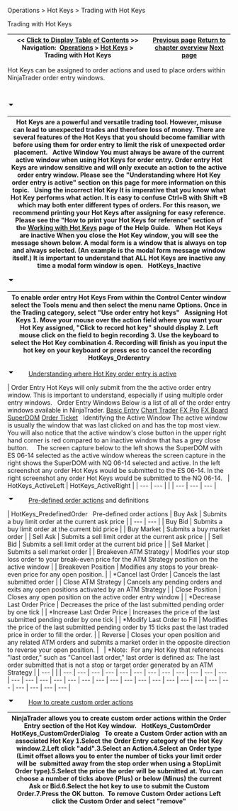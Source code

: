 ﻿


Operations \> Hot Keys \> Trading with Hot Keys






















Trading with Hot Keys







| \<\< [Click to Display Table of Contents](trading_with_hot_keys.md) \>\> **Navigation:**     [Operations](operations.md) \> [Hot Keys](hot_key_manager.md) \> Trading with Hot Keys | [Previous page](working_with_hot_keys.md) [Return to chapter overview](hot_key_manager.md) [Next page](hot_list_analyzer.md) |
| --- | --- |














Hot Keys can be assigned to order actions and used to place orders within NinjaTrader order entry windows. 


 


![tog_minus](tog_minus.gif)




| Hot Keys are a powerful and versatile trading tool. However, misuse can lead to unexpected trades and therefore loss of money. There are several features of the Hot Keys that you should become familiar with before using them for order entry to limit the risk of unexpected order placement.   Active Window You must always be aware of the current active window when using Hot Keys for order entry. Order entry Hot Keys are window sensitive and will only execute an action to the active order entry window. Please see the "Understanding where Hot Key order entry is active" section on this page for more information on this topic.   Using the incorrect Hot Key It is imperative that you know what Hot Key performs what action. It is easy to confuse Ctrl\+B with Shift \+B which may both enter different types of orders. For this reason, we recommend printing your Hot Keys after assigning for easy reference. Please see the "How to print your Hot Keys for reference" section of the [Working with Hot Keys](working_with_hot_keys.md) page of the Help Guide.   When Hot Keys are inactive When you close the Hot Key window, you will see the message shown below. A modal form is a window that is always on top and always selected. (An example is the modal form message window itself.) It is important to understand that ALL Hot Keys are inactive any time a modal form window is open.   HotKeys_Inactive |
| --- |



![tog_minus](tog_minus.gif)




| To enable order entry Hot Keys From within the Control Center window select the Tools menu and then select the menu name Options. Once in the Trading category, select "Use order entry hot keys"   Assigning Hot Keys 1\. Move your mouse over the action field where you want your Hot Key assigned, "Click to record hot key" should display 2\. Left mouse click on the field to begin recording 3\. Use the keyboard to select the Hot Key combination 4\. Recording will finish as you input the hot key on your keyboard or press esc to cancel the recording   HotKeys_Orderentry |
| --- |



![tog_minus](tog_minus.gif)        [Understanding where Hot Key order entry is active](javascript:HMToggle('toggle','UnderstandingWhereHotKeyOrderEntryIsActive','UnderstandingWhereHotKeyOrderEntryIsActive_ICON'))




| Order Entry Hot Keys will only submit from the the active order entry window. This is important to understand, especially if using multiple order entry windows.   Order Entry Windows Below is a list of all of the order entry windows available in NinjaTrader.  [Basic Entry](basic_entry.md) [Chart Trader](chart_trader.md) [FX Pro](fx_pro.md) [FX Board](fx_board.md) [SuperDOM](superdom.md) [Order Ticket](order_ticket.md)   Identifying the Active Window The active window is usually the window that was last clicked on and has the top most view. You will also notice that the active window's close button in the upper right hand corner is red compared to an inactive window that has a grey close button.     The screen capture below to the left shows the SuperDOM with ES 06\-14 selected as the active window whereas the screen capture in the right shows the SuperDOM with NQ 06\-14 selected and active. In the left screenshot any order Hot Keys would be submitted to the ES 06\-14\. In the right screenshot any order Hot Keys would be submitted to the NQ 06\-14\.     | HotKeys_ActiveLeft | HotKeys_ActiveRight | | --- | --- | |
| --- | --- | --- |



![tog_minus](tog_minus.gif)        [Pre\-defined order actions](javascript:HMToggle('toggle','PredefinedOrderActions','PredefinedOrderActions_ICON')) and definitions




| HotKeys_PredefinedOrder   Pre\-defined order actions   | Buy Ask | Submits a buy limit order at the current ask price | | --- | --- | | Buy Bid | Submits a buy limit order at the current bid price | | Buy Market | Submits a buy market order | | Sell Ask | Submits a sell limit order at the current ask price | | Sell Bid | Submits a sell limit order at the current bid price | | Sell Market | Submits a sell market order | | Breakeven ATM Strategy | Modifies your stop loss order to your break\-even price for the ATM Strategy position on the active window | | Breakeven Position | Modifies any stops to your break\-even price for any open position. | | \*Cancel last Order | Cancels the last submitted order | | Close ATM Strategy | Cancels any pending orders and exits any open positions activated by an ATM Strategy | | Close Position | Closes any open position on the active order entry window | | \*Decrease Last Order Price | Decreases the price of the last submitted pending order by one tick | | \*Increase Last Order Price | Increases the price of the last submitted pending order by one tick | | \*Modify Last Order to Fill | Modifies the price of the last submitted pending order by 15 ticks past the last traded price in order to fill the order. | | Reverse | Closes your open position and any related ATM orders and submits a market order in the opposite direction to reverse your open position. |        | \*Note:  For any Hot Key that references "last order," such as "Cancel last order," last order is defined as: The last order submitted that is not a stop or target order generated by an ATM Strategy | | --- | |
| --- | --- | --- | --- | --- | --- | --- | --- | --- | --- | --- | --- | --- | --- | --- | --- | --- | --- | --- | --- | --- | --- | --- | --- | --- | --- | --- | --- | --- | --- | --- | --- |



![tog_minus](tog_minus.gif)        [How to create custom order actions](javascript:HMToggle('toggle','HowToCreateCustomOrderActions','HowToCreateCustomOrderActions_ICON'))




| NinjaTrader allows you to create custom order actions within the Order Entry section of the Hot Key window.   HotKeys_CustomOrder   HotKeys_CustomOrderDialog   To create a Custom Order action with an associated Hot Key 1\.Select the Order Entry category of the Hot Key window.2\.Left click "add".3\.Select an Action.4\.Select an Order type (Limit offset allows you to enter the number of ticks your limit order will be  submitted away from the stop order when using a StopLimit Order type).5\.Select the price the order will be submitted at. You can choose a number of ticks above (Plus) or below (Minus) the current Ask or Bid.6\.Select the hot key to use to submit the Custom Order.7\.Press the OK button.  To remove Custom Order actions Left click the Custom Order and select "remove" |
| --- |










